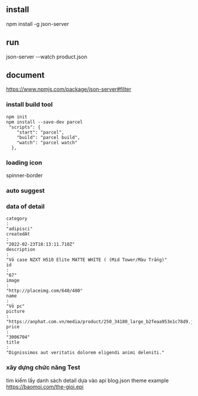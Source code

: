 ## install

npm install -g json-server

## run

json-server --watch product.json

## document

https://www.npmjs.com/package/json-server#filter

### install build tool

```
npm init
npm install --save-dev parcel
 "scripts": {
    "start": "parcel",
    "build": "parcel build",
    "watch": "parcel watch"
  },
```

### loading icon

spinner-border

### auto suggest

### data of detail

```
category
: 
"adipisci"
createdAt
: 
"2022-02-23T18:13:11.710Z"
description
: 
"Vỏ case NZXT H510 Elite MATTE WHITE ( (Mid Tower/Màu Trắng)"
id
: 
"67"
image
: 
"http://placeimg.com/640/480"
name
: 
"Vỏ pc"
picture
: 
"https://anphat.com.vn/media/product/250_34180_large_b2feaa953e1c78d9.jpg"
price
: 
"3006704"
title
: 
"Dignissimos aut veritatis dolorem eligendi animi deleniti."
```

### xây dựng chức năng Test
tìm kiếm
lấy danh sách
detail 
dựa vào api blog.json
theme example https://baomoi.com/the-gioi.epi